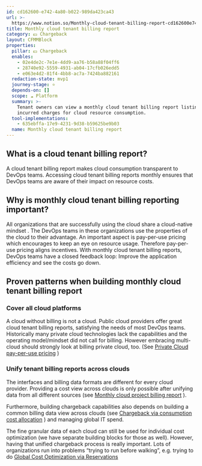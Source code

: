 ```yaml
---
id: cd162600-e742-4a80-b022-989da423ca43
url: >-
  https://www.notion.so/Monthly-cloud-tenant-billing-report-cd162600e7424a80b022989da423ca43
title: Monthly cloud tenant billing report
category: 💵 Chargeback
layout: CFMMBlock
properties:
  pillar: 💵 Chargeback
  enables:
    - 02e4de2c-7e1e-4dd9-aa76-b58a88f04ff6
    - 28740e92-5559-4931-ab04-17cfb026edd5
    - e063e4d2-81f4-4bb8-ac7a-7424ba882161
  redaction-state: mvp1
  journey-stage: ⭐️
  depends-on: []
  scope: ☁️ Platform
  summary: >-
    Tenant owners can view a monthly cloud tenant billing report listing all
    incurred charges for cloud resource consumption.
  tool-implementations:
    - 635ebffa-17e9-4231-9d38-b59625be9b03
  name: Monthly cloud tenant billing report
---
```


## What is a cloud tenant billing report?

A cloud tenant billing report makes cloud consumption transparent to DevOps teams. Accessing cloud tenant billing reports monthly ensures that DevOps teams are aware of their impact on resource costs.

## Why is monthly cloud tenant billing reporting important?

All organizations that are successfully using the cloud share a cloud-native mindset . The DevOps teams in these organizations use the properties of the cloud to their advantage. An important aspect is pay-per-use pricing which encourages to keep an eye on resource usage. Therefore pay-per-use pricing aligns incentives. With monthly cloud tenant billing reports, DevOps teams have a closed feedback loop: Improve the application efficiency and see the costs go down.

## Proven patterns when building monthly cloud tenant billing report

### Cover all cloud platforms

A cloud without billing is not a cloud. Public cloud providers offer great cloud tenant billing reports, satisfying the needs of most DevOps teams. Historically many private cloud technologies lack the capabilities and the operating model/mindset did not call for billing. However embracing multi-cloud should strongly look at billing private cloud, too. (See [Private Cloud pay-per-use pricing](/maturity-model/chargeback/private-cloud-pay-per-use-pricing.md) )

### Unify tenant billing reports across clouds

The interfaces and billing data formats are different for every cloud provider. Providing a cost view across clouds is only possible after unifying data from all different sources (see [Monthly cloud project billing report](/maturity-model/chargeback/monthly-cloud-project-billing-report.md) ).

Furthermore, building chargeback capabilities also depends on building a common billing data view across clouds (see [Chargeback via consumption cost allocation](/maturity-model/chargeback/chargeback-via-consumption-cost-allocation.md) ) and managing global IT spend.

The fine granular data of each cloud can still be used for individual cost optimization (we have separate building blocks for those as well). However, having that unified chargeback process is really important. Lots of organizations run into problems “trying to run before walking”, e.g. trying to do [Global Cost Optimization via Reservations](/maturity-model/chargeback/global-cost-optimization-via-reservations.md)